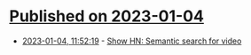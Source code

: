 # [Published on 2023-01-04](index.md)

* [2023-01-04, 11:52:19](https://news.ycombinator.com/item?id=34244511) - [Show HN: Semantic search for video](http://semanticvideosearch.com)
